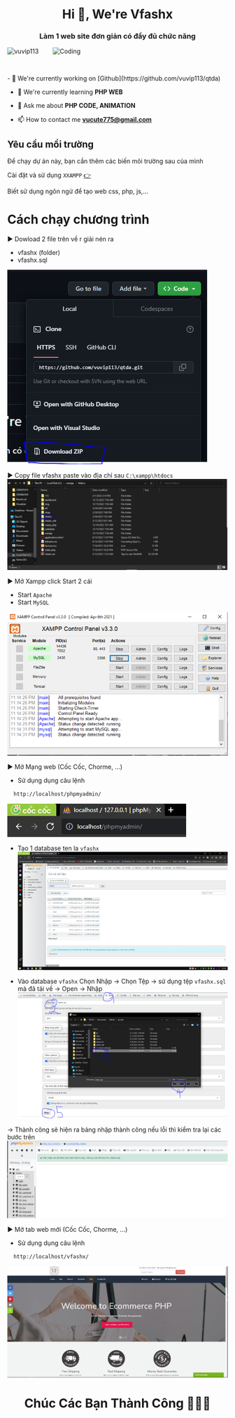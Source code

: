 <h1 align="center">Hi 💓, We're Vfashx</h1>
<h3 align="center">Làm 1 web site đơn giản có đầy đủ chức năng</h3>
<img align="right" alt="Coding" width="400" src="https://images.viblo.asia/ed71aca0-f6a4-42f3-8765-2747dd6fb4e2.gif">
<p align="left"> <img src="https://komarev.com/ghpvc/?username=vuvip113&label=Profile%20views&color=0e75b6&style=flat" alt="vuvip113" /> </p>
<p align="left"> <a href="https://twitter.com/" target="blank"><img src="https://img.shields.io/twitter/follow/?logo=twitter&style=for-the-badge" alt="" /></a> </p>
- 🔭 We're currently working on [Github](https://github.com/vuvip113/qtda)

- 🌱 We're currently learning **PHP WEB**

- 💬 Ask me about **PHP CODE, ANIMATION**

- 📫 How to contact me **vucute775@gmail.com**


## Yêu cầu mồi trường

Để chạy dự án này, bạn cần thêm các biến môi trường sau của mình

Cài đặt và sử dụng `XXAMPP` [👉](https://choosealicense.com/licenses/mit/)

Biết sử dụng ngôn ngử để tạo web css, php, js,...


# Cách chạy chương trình

▶️ Dowload 2 file trên về r giải nén ra
 + vfashx (folder)
 + vfashx.sql

![App Screenshot](img/1.png)

▶️ Copy file vfashx paste vào địa chỉ sau `C:\xampp\htdocs`
![App Screenshot](img/2.png)

▶️ Mở Xampp click Start 2 cái 
+ Start `Apache`
+ Start `MySQL`

![App Screenshot](img/3.png)

▶️ Mở Mạng web (Cốc Cốc, Chorme, ...)
- Sử dụng dụng câu lệnh 
```bash
  http://localhost/phpmyadmin/
```
![App Screenshot](img/4.png)
- Tạo 1 database ten la `vfashx` 
![App Screenshot](img/5.png)

- Vào database `vfashx` Chọn Nhập -> Chọn Tệp -> sử dụng tệp `vfashx.sql` mà đã tải về -> Open -> Nhập
![App Screenshot](img/7.PNG)

-> Thành công sẽ hiện ra bảng nhập thành công nếu lỗi thì kiểm tra lại các bước trên 
![App Screenshot](img/8.PNG)

▶️ Mở tab web mới (Cốc Cốc, Chorme, ...)
- Sử dụng dụng câu lệnh 
```bash
  http://localhost/vfashx/
```
![App Screenshot](img/9.png)

<h1 align="center">Chúc Các Bạn Thành Công 👋👋👋</h1>
